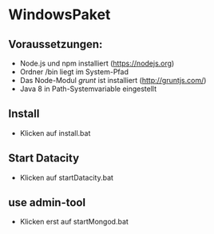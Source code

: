 # WindowsPaket
## Voraussetzungen:
* Node.js und npm installiert (https://nodejs.org)
* Ordner /bin liegt im System-Pfad
* Das Node-Modul *grunt* ist installiert (http://gruntjs.com/)
* Java 8 in Path-Systemvariable eingestellt

## Install
* Klicken auf install.bat

## Start Datacity
* Klicken auf startDatacity.bat

## use admin-tool
* Klicken erst auf startMongod.bat
